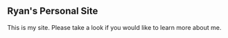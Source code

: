 ## Ryan's Personal Site

This is my site.  Please take a look if you would like to learn more about me.
